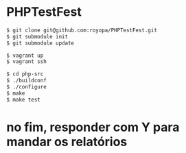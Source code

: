 PHPTestFest
===========

```bash
$ git clone git@github.com:royopa/PHPTestFest.git
$ git submodule init
$ git submodule update
```

```bash
$ vagrant up
$ vagrant ssh
```

```bash
$ cd php-src
$ ./buildconf
$ ./configure
$ make
$ make test
```

# no fim, responder com Y para mandar os relatórios
